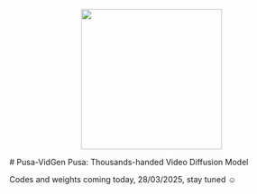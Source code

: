 <p align="center">
    <img src="https://github.com/" width="250"/>
</p>
# Pusa-VidGen
Pusa: Thousands-handed Video Diffusion Model

Codes and weights coming today, 28/03/2025, stay tuned :relaxed:
